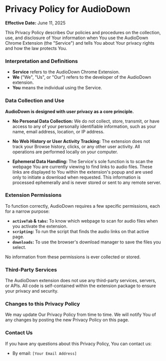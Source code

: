 # Privacy Policy for AudioDown

**Effective Date:** June 11, 2025

This Privacy Policy describes Our policies and procedures on the collection, use, and disclosure of Your information when You use the AudioDown Chrome Extension (the "Service") and tells You about Your privacy rights and how the law protects You.

### Interpretation and Definitions

* **Service** refers to the AudioDown Chrome Extension.
* **We** ("We", "Us", or "Our") refers to the developer of the AudioDown extension.
* **You** means the individual using the Service.

### Data Collection and Use

**AudioDown is designed with user privacy as a core principle.**

* **No Personal Data Collection:** We do not collect, store, transmit, or have access to any of your personally identifiable information, such as your name, email address, location, or IP address.

* **No Web History or User Activity Tracking:** The extension does not track your Browse history, clicks, or any other user activity. All operations are performed locally on your computer.

* **Ephemeral Data Handling:** The Service's sole function is to scan the webpage You are currently viewing to find links to audio files. These links are displayed to You within the extension's popup and are used only to initiate a download when requested. This information is processed ephemerally and is never stored or sent to any remote server.

### Extension Permissions

To function correctly, AudioDown requires a few specific permissions, each for a narrow purpose:

* **`activeTab` & `tabs`:** To know which webpage to scan for audio files when you activate the extension.
* **`scripting`:** To run the script that finds the audio links on that active page.
* **`downloads`:** To use the browser's download manager to save the files you select.

No information from these permissions is ever collected or stored.

### Third-Party Services

The AudioDown extension does not use any third-party services, servers, or APIs. All code is self-contained within the extension package to ensure your privacy and security.

### Changes to this Privacy Policy

We may update Our Privacy Policy from time to time. We will notify You of any changes by posting the new Privacy Policy on this page.

### Contact Us

If you have any questions about this Privacy Policy, You can contact us:

* By email: `[Your Email Address]`

